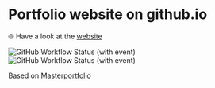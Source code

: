 
# Portfolio website on github.io

🌐 Have a look at the [website](https://sagarpanda.com/)

![GitHub Workflow Status (with event)](https://img.shields.io/github/actions/workflow/status/sagarkrp/sagarkrp.github.io/react.yml?logo=github&label=Action)
![GitHub Workflow Status (with event)](https://img.shields.io/github/actions/workflow/status/sagarkrp/sagarkrp.github.io/react.yml?style=Plastic%20&logo=Github%20actions&label=build&link=sagarkrp.github.io&link=sagarkrp.medium.com)

Based on <a href="https://github.com/ashutosh1919/masterPortfolio"> Masterportfolio </a>
